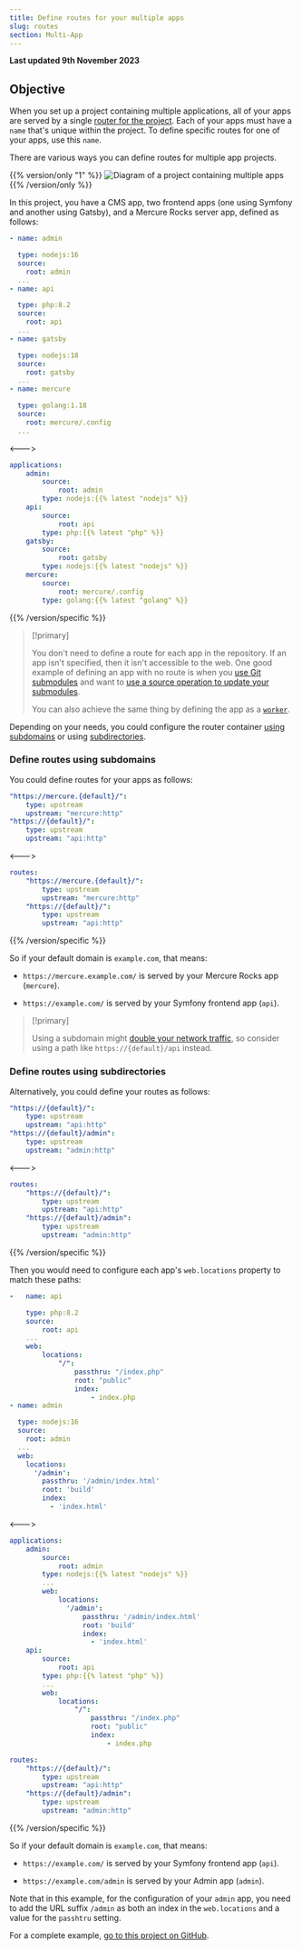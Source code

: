 ```yaml
---
title: Define routes for your multiple apps
slug: routes
section: Multi-App
---
```


**Last updated 9th November 2023**



## Objective  

When you set up a project containing multiple applications,
all of your apps are served by a single [router for the project](../../define-routes).
Each of your apps must have a `name` that's unique within the project.
To define specific routes for one of your apps, use this `name`.

There are various ways you can define routes for multiple app projects.

{{% version/only "1" %}}
![Diagram of a project containing multiple apps](images/multiple-app.png "0.5")
{{% /version/only %}}

In this project, you have a CMS app, two frontend apps (one using Symfony and another using Gatsby),
and a Mercure Rocks server app, defined as follows:


```yaml {configFile="apps"}
- name: admin

  type: nodejs:16
  source:
    root: admin
  ...
- name: api

  type: php:8.2
  source:
    root: api
  ...
- name: gatsby

  type: nodejs:18
  source:
    root: gatsby
  ...
- name: mercure

  type: golang:1.18
  source:
    root: mercure/.config
  ...
```
<--->
```yaml {configFile="apps"}
applications:
    admin:
        source:
            root: admin
        type: nodejs:{{% latest "nodejs" %}}
    api:
        source:
            root: api
        type: php:{{% latest "php" %}}
    gatsby:
        source:
            root: gatsby
        type: nodejs:{{% latest "nodejs" %}}
    mercure:
        source:
            root: mercure/.config
        type: golang:{{% latest "golang" %}}
```
{{% /version/specific %}}

> [!primary]  
> 
> You don't need to define a route for each app in the repository.
> If an app isn't specified, then it isn't accessible to the web.
> One good example of defining an app with no route is when you [use Git submodules](/create-apps/multi-app/project-structure.html#split-your-code-source-into-multiple-git-submodule-repositories) and want to [use a source operation to update your submodules](/development/submodules.html#update-submodules).
> 
> You can also achieve the same thing by defining the app as a [`worker`](../app-reference.md#workers).
> 
> 

Depending on your needs, you could configure the router container
[using subdomains](#define-routes-using-subdomains) or using [subdirectories](#define-routes-using-subdirectories).

### Define routes using subdomains

You could define routes for your apps as follows:


```yaml {configFile="routes"}
"https://mercure.{default}/":
    type: upstream
    upstream: "mercure:http"
"https://{default}/":
    type: upstream
    upstream: "api:http"
```
<--->
```yaml {configFile="routes"}
routes:
    "https://mercure.{default}/":
        type: upstream
        upstream: "mercure:http"
    "https://{default}/":
        type: upstream
        upstream: "api:http"
```
{{% /version/specific %}}

So if your default domain is `example.com`, that means:

- `https://mercure.example.com/` is served by your Mercure Rocks app (`mercure`).

- `https://example.com/` is served by your Symfony frontend app (`api`).


> [!primary]  
> 
> Using a subdomain might [double your network traffic](https://nickolinger.com/blog/2021-08-04-you-dont-need-that-cors-request/),
> so consider using a path like `https://{default}/api` instead.
> 
> 

### Define routes using subdirectories

Alternatively, you could define your routes as follows:


```yaml {configFile="routes"}
"https://{default}/":
    type: upstream
    upstream: "api:http"
"https://{default}/admin":
    type: upstream
    upstream: "admin:http"
```
<--->
```yaml {configFile="routes"}
routes:
    "https://{default}/":
        type: upstream
        upstream: "api:http"
    "https://{default}/admin":
        type: upstream
        upstream: "admin:http"
```
{{% /version/specific %}}


Then you would need to configure each app's `web.locations` property to match these paths:


```yaml {configFile="apps"}
-   name: api

    type: php:8.2
    source:
        root: api
    ...
    web:
        locations:
            "/":
                passthru: "/index.php"
                root: "public"
                index:
                    - index.php
- name: admin

  type: nodejs:16
  source:
    root: admin
  ...
  web:
    locations:
      '/admin':
        passthru: '/admin/index.html'
        root: 'build'
        index:
          - 'index.html'
```
<--->
```yaml {configFile="apps"}
applications:
    admin:
        source:
            root: admin
        type: nodejs:{{% latest "nodejs" %}}
        ...
        web:
            locations:
              '/admin':
                  passthru: '/admin/index.html'
                  root: 'build'
                  index:
                    - 'index.html'
    api:
        source:
            root: api
        type: php:{{% latest "php" %}}
        ...
        web:
            locations:
                "/":
                    passthru: "/index.php"
                    root: "public"
                    index:
                        - index.php

routes:
    "https://{default}/":
        type: upstream
        upstream: "api:http"
    "https://{default}/admin":
        type: upstream
        upstream: "admin:http"
```
{{% /version/specific %}}

So if your default domain is `example.com`, that means:

- `https://example.com/` is served by your Symfony frontend app (`api`).

- `https://example.com/admin` is served by your Admin app (`admin`).


Note that in this example, for the configuration of your `admin` app,
you need to add the URL suffix `/admin` as both an index in the `web.locations` and a value for the `passhtru` setting.

For a complete example, [go to this project on GitHub](https://github.com/platformsh-templates/bigfoot-multiapp/tree/submodules-root-subfolders-applications).
